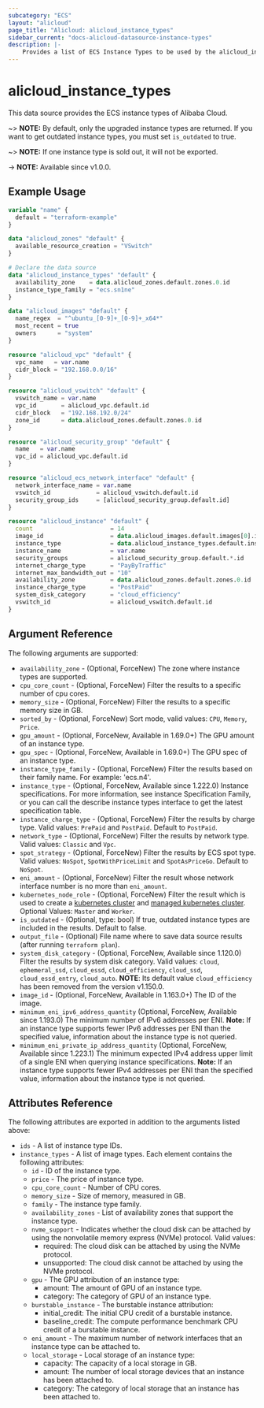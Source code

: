 ```yaml
---
subcategory: "ECS"
layout: "alicloud"
page_title: "Alicloud: alicloud_instance_types"
sidebar_current: "docs-alicloud-datasource-instance-types"
description: |-
    Provides a list of ECS Instance Types to be used by the alicloud_instance resource.
---
```


# alicloud_instance_types

This data source provides the ECS instance types of Alibaba Cloud.

~> **NOTE:** By default, only the upgraded instance types are returned. If you want to get outdated instance types, you must set `is_outdated` to true.

~> **NOTE:** If one instance type is sold out, it will not be exported.

-> **NOTE:** Available since v1.0.0.

## Example Usage

```terraform
variable "name" {
  default = "terraform-example"
}

data "alicloud_zones" "default" {
  available_resource_creation = "VSwitch"
}

# Declare the data source
data "alicloud_instance_types" "default" {
  availability_zone    = data.alicloud_zones.default.zones.0.id
  instance_type_family = "ecs.sn1ne"
}

data "alicloud_images" "default" {
  name_regex  = "^ubuntu_[0-9]+_[0-9]+_x64*"
  most_recent = true
  owners      = "system"
}

resource "alicloud_vpc" "default" {
  vpc_name   = var.name
  cidr_block = "192.168.0.0/16"
}

resource "alicloud_vswitch" "default" {
  vswitch_name = var.name
  vpc_id       = alicloud_vpc.default.id
  cidr_block   = "192.168.192.0/24"
  zone_id      = data.alicloud_zones.default.zones.0.id
}

resource "alicloud_security_group" "default" {
  name   = var.name
  vpc_id = alicloud_vpc.default.id
}

resource "alicloud_ecs_network_interface" "default" {
  network_interface_name = var.name
  vswitch_id             = alicloud_vswitch.default.id
  security_group_ids     = [alicloud_security_group.default.id]
}

resource "alicloud_instance" "default" {
  count                      = 14
  image_id                   = data.alicloud_images.default.images[0].id
  instance_type              = data.alicloud_instance_types.default.instance_types[0].id
  instance_name              = var.name
  security_groups            = alicloud_security_group.default.*.id
  internet_charge_type       = "PayByTraffic"
  internet_max_bandwidth_out = "10"
  availability_zone          = data.alicloud_zones.default.zones.0.id
  instance_charge_type       = "PostPaid"
  system_disk_category       = "cloud_efficiency"
  vswitch_id                 = alicloud_vswitch.default.id
}
```

## Argument Reference

The following arguments are supported:

* `availability_zone` - (Optional, ForceNew) The zone where instance types are supported.
* `cpu_core_count` - (Optional, ForceNew) Filter the results to a specific number of cpu cores.
* `memory_size` - (Optional, ForceNew) Filter the results to a specific memory size in GB.
* `sorted_by` - (Optional, ForceNew) Sort mode, valid values: `CPU`, `Memory`, `Price`.
* `gpu_amount` - (Optional, ForceNew, Available in 1.69.0+) The GPU amount of an instance type.
* `gpu_spec` - (Optional, ForceNew, Available in 1.69.0+) The GPU spec of an instance type.
* `instance_type_family` - (Optional, ForceNew) Filter the results based on their family name. For example: 'ecs.n4'.
* `instance_type` - (Optional, ForceNew, Available since 1.222.0) Instance specifications. For more information, see instance Specification Family, or you can call the describe instance types interface to get the latest specification table.
* `instance_charge_type` - (Optional, ForceNew) Filter the results by charge type. Valid values: `PrePaid` and `PostPaid`. Default to `PostPaid`.
* `network_type` - (Optional, ForceNew) Filter the results by network type. Valid values: `Classic` and `Vpc`.
* `spot_strategy` - (Optional, ForceNew) Filter the results by ECS spot type. Valid values: `NoSpot`, `SpotWithPriceLimit` and `SpotAsPriceGo`. Default to `NoSpot`.
* `eni_amount` - (Optional, ForceNew) Filter the result whose network interface number is no more than `eni_amount`.
* `kubernetes_node_role` - (Optional, ForceNew) Filter the result which is used to create a [kubernetes cluster](https://www.terraform.io/docs/providers/alicloud/r/cs_kubernetes)
 and [managed kubernetes cluster](https://www.terraform.io/docs/providers/alicloud/r/cs_managed_kubernetes). Optional Values: `Master` and `Worker`.
* `is_outdated` - (Optional, type: bool) If true, outdated instance types are included in the results. Default to false.
* `output_file` - (Optional) File name where to save data source results (after running `terraform plan`).
* `system_disk_category` - (Optional, ForceNew, Available since 1.120.0) Filter the results by system disk category. Valid values: `cloud`, `ephemeral_ssd`, `cloud_essd`, `cloud_efficiency`, `cloud_ssd`, `cloud_essd_entry`, `cloud_auto`. 
  **NOTE**: Its default value `cloud_efficiency` has been removed from the version v1.150.0.
* `image_id` - (Optional, ForceNew, Available in 1.163.0+) The ID of the image.
* `minimum_eni_ipv6_address_quantity` (Optional, ForceNew, Available since 1.193.0) The minimum number of IPv6 addresses per ENI. **Note:** If an instance type supports fewer IPv6 addresses per ENI than the specified value, information about the instance type is not queried.
* `minimum_eni_private_ip_address_quantity` (Optional, ForceNew, Available since 1.223.1) The minimum expected IPv4 address upper limit of a single ENI when querying instance specifications. **Note:** If an instance type supports fewer IPv4 addresses per ENI than the specified value, information about the instance type is not queried.

## Attributes Reference

The following attributes are exported in addition to the arguments listed above:

* `ids` - A list of instance type IDs.
* `instance_types` - A list of image types. Each element contains the following attributes:
  * `id` - ID of the instance type.
  * `price` - The price of instance type.
  * `cpu_core_count` - Number of CPU cores.
  * `memory_size` - Size of memory, measured in GB.
  * `family` - The instance type family.
  * `availability_zones` - List of availability zones that support the instance type.
  * `nvme_support` - Indicates whether the cloud disk can be attached by using the nonvolatile memory express (NVMe) protocol. Valid values:
    - required: The cloud disk can be attached by using the NVMe protocol.
    - unsupported: The cloud disk cannot be attached by using the NVMe protocol.  
  * `gpu` - The GPU attribution of an instance type:
    - amount: The amount of GPU of an instance type.
    - category: The category of GPU of an instance type.
  * `burstable_instance` - The burstable instance attribution:
    - initial_credit: The initial CPU credit of a burstable instance.
    - baseline_credit:  The compute performance benchmark CPU credit of a burstable instance.
  * `eni_amount` - The maximum number of network interfaces that an instance type can be attached to.
  * `local_storage` - Local storage of an instance type:
    - capacity: The capacity of a local storage in GB.
    - amount:  The number of local storage devices that an instance has been attached to.
    - category: The category of local storage that an instance has been attached to.
